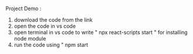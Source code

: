 Project Demo : 
1. download the code from the link
2. open the code in vs code
3. open terminal in vs code to write " npx react-scripts start " for installing node module
4. run the code using " npm start 
